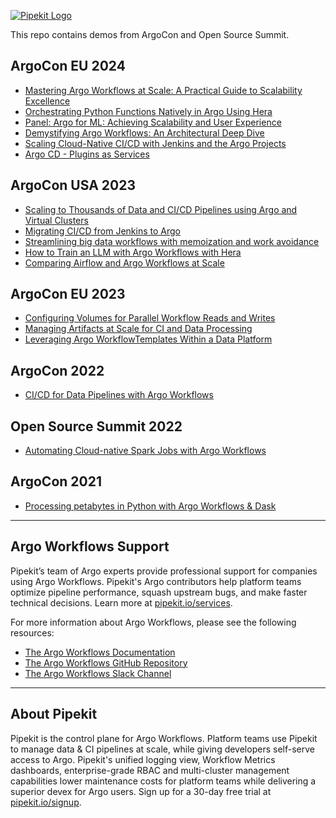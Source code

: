 [![Pipekit Logo](assets/images/pipekit-logo.png)](https://pipekit.io?utm_campaign=talk-demos)

This repo contains demos from ArgoCon and Open Source Summit.

## ArgoCon EU 2024
* [Mastering Argo Workflows at Scale: A Practical Guide to Scalability Excellence](argocon-demos/2024-mastering-argo-workflows-at-scale)
* [Orchestrating Python Functions Natively in Argo Using Hera](argocon-demos/2024-orchestrating-python-functions-natively-with-hera)
* [Panel: Argo for ML: Achieving Scalability and User Experience](https://youtu.be/Gldnvmn3dSQ)
* [Demystifying Argo Workflows: An Architectural Deep Dive](https://youtu.be/FBRMURQYbgw)
* [Scaling Cloud-Native CI/CD with Jenkins and the Argo Projects](https://youtu.be/7uWiTS85dKc)
* [Argo CD - Plugins as Services](argocon-demos/2024-argocd-plugins-as-services)

## ArgoCon USA 2023
* [Scaling to Thousands of Data and CI/CD Pipelines using Argo and Virtual Clusters](argocon-demos/2023-scaling-to-thousands-of-data-and-cicd-pipelines-using-argo-and-vcluster)
* [Migrating CI/CD from Jenkins to Argo](argocon-demos/2023-migrating-cicd-from-jenkins-to-argo)
* [Streamlining big data workflows with memoization and work avoidance](argocon-demos/2023-streamlining-big-data-workflows-with-memoization-and-work-avoidance)
* [How to Train an LLM with Argo Workflows with Hera](https://github.com/pipekit/talk-demos/tree/main/argocon-demos/2023-how-to-train-an-llm-with-argo-workflows-and-hera)
* [Comparing Airflow and Argo Workflows at Scale](https://github.com/pipekit/talk-demos/tree/main/argocon-demos/2023-comparing-airflow-vs-argo-workflows-at-scale)

## ArgoCon EU 2023
* [Configuring Volumes for Parallel Workflow Reads and Writes](argocon-demos/2023-configuring-volumes-for-parallel-workflow-reads-and-writes/)
* [Managing Artifacts at Scale for CI and Data Processing](argocon-demos/2023-artifact-management-at-scale)
* [Leveraging Argo WorkflowTemplates Within a Data Platform](argocon-demos/2023-leveraging-argo-workflowtemplates-within-a-data-platform)

## ArgoCon 2022
* [CI/CD for Data Pipelines with Argo Workflows](argocon-demos/2022-ci-cd-for-data)

## Open Source Summit 2022
* [Automating Cloud-native Spark Jobs with Argo Workflows](oss-2022/)

## ArgoCon 2021
* [Processing petabytes in Python with Argo Workflows & Dask](argocon-demos/2021-processing-petabytes-with-dask/)

---

## Argo Workflows Support

Pipekit’s team of Argo experts provide professional support for companies using Argo Workflows. Pipekit's Argo contributors help platform teams optimize pipeline performance, squash upstream bugs, and make faster technical decisions. Learn more at [pipekit.io/services](https://pipekit.io/services?utm_campaign=talk-demos).

For more information about Argo Workflows, please see the following resources:

* [The Argo Workflows Documentation](https://argoproj.github.io/argo-workflows/)
* [The Argo Workflows GitHub Repository](https://github.com/argoproj/argo-workflows/)
* [The Argo Workflows Slack Channel](https://cloud-native.slack.com/archives/C01QW9QSSSK)

---

## About Pipekit

Pipekit is the control plane for Argo Workflows. Platform teams use Pipekit to manage data & CI pipelines at scale, while giving developers self-serve access to Argo. Pipekit's unified logging view, Workflow Metrics dashboards, enterprise-grade RBAC and multi-cluster management capabilities lower maintenance costs for platform teams while delivering a superior devex for Argo users. Sign up for a 30-day free trial at [pipekit.io/signup](https://pipekit.io/signup?utm_campaign=talk-demos).

